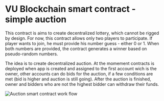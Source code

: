 # VU Blockchain smart contract - simple auction
This contract is aims to create decentralized lottery, which cannot be rigged by design. For now, this contract allows only two players to participate. If player wants to join, he must provide his number guess - either 0 or 1. When both numbers are provided, the contract generates a winner based on pseudo-random numbers.

The idea is to create decentralized auction. At the momement contracts is deployed when app is created and assigned to the first account wich is the owner, other accounts can do bids for the auction, if a few conditions are met (bid is higher and auction is still going). After the auction is finished, owner and bidders who are not the highest bidder can withdraw their funds. 

![Auction smart contract work flow](https://user-images.githubusercontent.com/72403454/207725471-21e22363-9b39-43df-ad39-0616282c3c8d.png)

